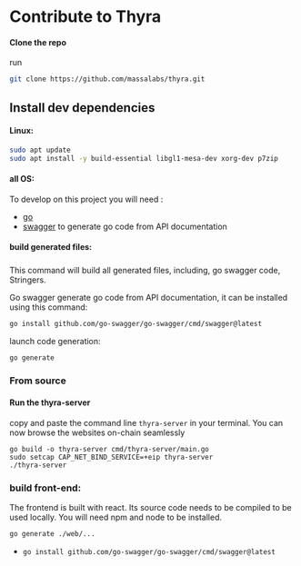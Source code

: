 # Contribute to Thyra
#### Clone the repo 
run 
```bash
git clone https://github.com/massalabs/thyra.git 
```

## Install dev dependencies 
 

#### Linux:

```bash
sudo apt update
sudo apt install -y build-essential libgl1-mesa-dev xorg-dev p7zip
```
#### all OS:

To develop on this project you will need :

- [go](https://go.dev/doc/install)
- [swagger](https://github.com/go-swagger/go-swagger) to generate go code from API documentation

#### build generated files:
#####

This command will build all generated files, including, go swagger code, Stringers.

Go swagger generate go code from API documentation, it can be installed using this command:

```bash
go install github.com/go-swagger/go-swagger/cmd/swagger@latest
```

launch code generation:

```bash
go generate
```



### From source 

#### Run the thyra-server
copy and paste the command line `thyra-server` in your terminal. You can now browse the websites on-chain seamlessly
```
go build -o thyra-server cmd/thyra-server/main.go
sudo setcap CAP_NET_BIND_SERVICE=+eip thyra-server 
./thyra-server 
```

### build front-end:

The frontend is built with react. Its source code needs to be compiled to be used locally.
You will need npm and node to be installed.

```bash
go generate ./web/...
```

- `go install github.com/go-swagger/go-swagger/cmd/swagger@latest`





